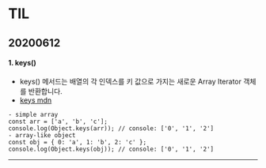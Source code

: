 # TIL
## 20200612
#### 1. keys()
- keys() 메서드는 배열의 각 인덱스를 키 값으로 가지는 새로운 Array Iterator 객체를 반환합니다.
- [keys mdn](https://developer.mozilla.org/ko/docs/Web/JavaScript/Reference/Global_Objects/Array/keys)

<pre><code>- simple array
const arr = ['a', 'b', 'c'];
console.log(Object.keys(arr)); // console: ['0', '1', '2']
- array-like object
const obj = { 0: 'a', 1: 'b', 2: 'c' };
console.log(Object.keys(obj)); // console: ['0', '1', '2']</pre></code>




<hr/>
